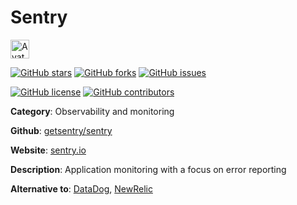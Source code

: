 
# Sentry 

<a href="https://sentry.io/"><img src="https://icons.duckduckgo.com/ip3/sentry.io.ico" alt="Avatar" width="30" height="30" /></a>

[![GitHub stars](https://img.shields.io/github/stars/getsentry/sentry.svg?style=social&label=Star&maxAge=2592000)](https://GitHub.com/getsentry/sentry/stargazers/) [![GitHub forks](https://img.shields.io/github/forks/getsentry/sentry.svg?style=social&label=Fork&maxAge=2592000)](https://GitHub.com/getsentry/sentry/network/) [![GitHub issues](https://img.shields.io/github/issues/getsentry/sentry.svg)](https://GitHub.com/Ngetsentry/sentry/issues/)

[![GitHub license](https://img.shields.io/github/license/getsentry/sentry.svg)](https://github.com/getsentry/sentry/blob/master/LICENSE) [![GitHub contributors](https://img.shields.io/github/contributors/getsentry/sentry.svg)](https://GitHub.com/getsentry/sentry/graphs/contributors/) 

**Category**: Observability and monitoring

**Github**: [getsentry/sentry](https://github.com/getsentry/sentry)

**Website**: [sentry.io](https://sentry.io/)

**Description**:
Application monitoring with a focus on error reporting

**Alternative to**: [DataDog](https://www.datadoghq.com/), [NewRelic](https://newrelic.com/)
